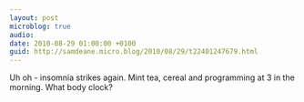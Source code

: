 ```yaml
---
layout: post
microblog: true
audio: 
date: 2010-08-29 01:00:00 +0100
guid: http://samdeane.micro.blog/2010/08/29/t22401247679.html
---
```

Uh oh - insomnia strikes again. Mint tea, cereal and programming at 3 in the morning. What body clock?
